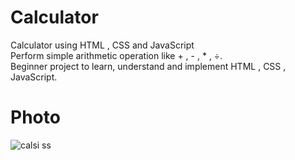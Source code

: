 # Calculator
Calculator using HTML , CSS and JavaScript <br>
Perform simple arithmetic operation like + , - , * , ÷.<br>
Beginner project to learn, understand and implement HTML , CSS , JavaScript.<br>
# Photo
![calsi ss](https://github.com/user-attachments/assets/72bde5ec-ac23-495e-910f-7cc502463e5d)
